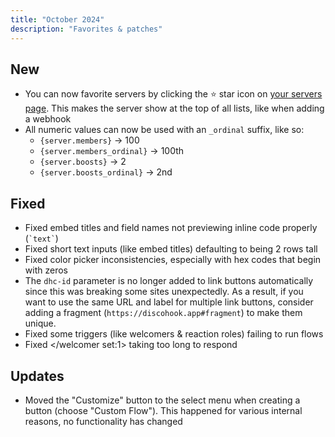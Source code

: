 ```yaml
---
title: "October 2024"
description: "Favorites & patches"
---
```


## New
- You can now favorite servers by clicking the ⭐ star icon on [your servers page](discohook://me/servers). This makes the server show at the top of all lists, like when adding a webhook
- All numeric values can now be used with an `_ordinal` suffix, like so:
  - `{server.members}` -> 100
  - `{server.members_ordinal}` -> 100th
  - `{server.boosts}` -> 2
  - `{server.boosts_ordinal}` -> 2nd

## Fixed
- Fixed embed titles and field names not previewing inline code properly (`` `text` ``) 
- Fixed short text inputs (like embed titles) defaulting to being 2 rows tall
- Fixed color picker inconsistencies, especially with hex codes that begin with zeros
- The `dhc-id` parameter is no longer added to link buttons automatically since this was breaking some sites unexpectedly. As a result, if you want to use the same URL and label for multiple link buttons, consider adding a fragment (`https://discohook.app#fragment`) to make them unique.
- Fixed some triggers (like welcomers & reaction roles) failing to run flows
- Fixed </welcomer set:1> taking too long to respond

## Updates
- Moved the "Customize" button to the select menu when creating a button (choose "Custom Flow"). This happened for various internal reasons, no functionality has changed
